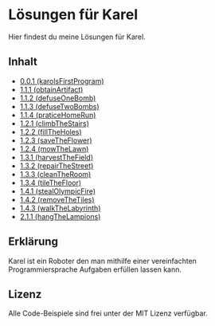 # Lösungen für Karel
Hier findest du meine Lösungen für Karel.

## Inhalt
  - [0.0.1 (karolsFirstProgram)](https://github.com/benediktfrickenstein/carel-soloutions/blob/main/0.0.1%20karelsFirstProgram/solution.karel)
  - [1.1.1 (obtainArtifact)](https://github.com/benediktfrickenstein/carel-soloutions/blob/main/1.1.1%20obtainArtifact/solution.karel)
  - [1.1.2 (defuseOneBomb)](https://github.com/benediktfrickenstein/carel-soloutions/blob/main/1.1.2%20defuseOneBomb/solution.karel)
  - [1.1.3 (defuseTwoBombs)](https://github.com/benediktfrickenstein/carel-soloutions/blob/main/1.1.3%20defuseTwoBombs/solution.karel)
  - [1.1.4 (praticeHomeRun)](https://github.com/benediktfrickenstein/carel-soloutions/blob/main/1.1.4%20praticeHomeRun/solution.karel)
  - [1.2.1 (climbTheStairs)](https://github.com/benediktfrickenstein/carel-soloutions/blob/main/1.2.1%20climbTheStairs/solution.karel)
  - [1.2.2 (fillTheHoles)](https://github.com/benediktfrickenstein/carel-soloutions/blob/main/1.2.2%20fillTheHoles/solution.karel)
  - [1.2.3 (saveTheFlower)](https://github.com/benediktfrickenstein/carel-soloutions/blob/main/1.2.3%20saveTheFlower/solution.karel)
  - [1.2.4 (mowTheLawn)](https://github.com/benediktfrickenstein/carel-soloutions/blob/main/1.2.4%20mowTheLawn/solution.karel)
  - [1.3.1 (harvestTheField)](https://github.com/benediktfrickenstein/carel-soloutions/blob/main/1.3.1%20harvestTheField/solution.karel)
  - [1.3.2 (repairTheStreet)](https://github.com/benediktfrickenstein/carel-soloutions/blob/main/1.3.2%20repairTheStreet/solution.karel)
  - [1.3.3 (cleanTheRoom)](https://github.com/benediktfrickenstein/carel-soloutions/blob/main/1.3.3%20cleanTheRoom/solution.karel)
  - [1.3.4 (tileTheFloor)](https://github.com/benediktfrickenstein/carel-soloutions/blob/main/1.3.4%20tileTheFloor/solution.karel)
  - [1.4.1 (stealOlympicFire)](https://github.com/benediktfrickenstein/carel-soloutions/blob/main/1.4.1%20stealOlympicFire/solution.karel)
  - [1.4.2 (removeTheTiles)](https://github.com/benediktfrickenstein/carel-soloutions/blob/main/1.4.2%20removeTheTiles/solution.karel)
  - [1.4.3 (walkTheLabyrinth)](https://github.com/benediktfrickenstein/carel-soloutions/blob/main/1.4.3%20walkTheLabyrinth/solution.karel)
  - [2.1.1 (hangTheLampions)](https://github.com/benediktfrickenstein/carel-soloutions/blob/main/2.1.1%20hangTheLampions/solution.karel)
  
## Erklärung
  
  Karel ist ein Roboter den man mithilfe einer vereinfachten Programmiersprache Aufgaben erfüllen lassen kann.

## Lizenz

Alle Code-Beispiele sind frei unter der MIT Lizenz verfügbar.
